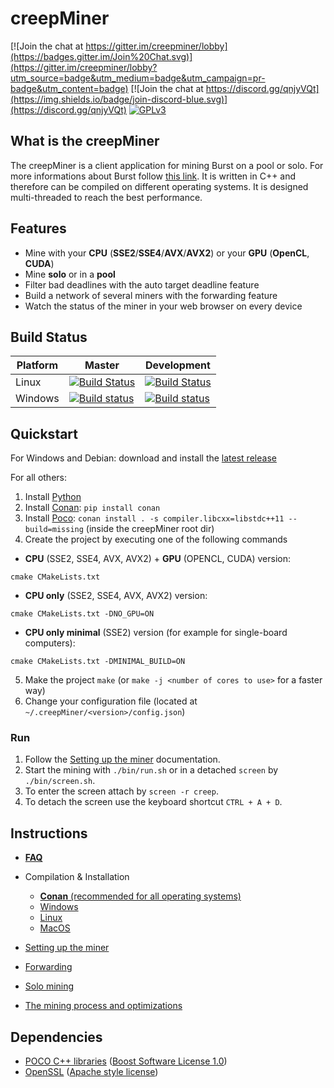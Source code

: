 creepMiner
===========

[![Join the chat at https://gitter.im/creepminer/lobby](https://badges.gitter.im/Join%20Chat.svg)](https://gitter.im/creepminer/lobby?utm_source=badge&utm_medium=badge&utm_campaign=pr-badge&utm_content=badge)
[![Join the chat at https://discord.gg/qnjyVQt](https://img.shields.io/badge/join-discord-blue.svg)](https://discord.gg/qnjyVQt)
[![GPLv3](https://img.shields.io/badge/license-GPLv3-red.svg)](LICENSE.md)

## What is the creepMiner

The creepMiner is a client application for mining Burst on a pool or solo. For more informations about Burst follow [this link](https://www.burst-team.us/).
It is written in C++ and therefore can be compiled on different operating systems.
It is designed multi-threaded to reach the best performance.

## Features

- Mine with your **CPU** (__SSE2__/__SSE4__/__AVX__/__AVX2__) or your **GPU** (__OpenCL__, __CUDA__)
- Mine **solo** or in a **pool**
- Filter bad deadlines with the auto target deadline feature
- Build a network of several miners with the forwarding feature
- Watch the status of the miner in your web browser on every device

## Build Status

| Platform | Master | Development |
| -------- | ------ | ----------- |
|   Linux   | [![Build Status](https://travis-ci.org/Creepsky/creepMiner.svg?branch=master)](https://travis-ci.org/Creepsky/creepMiner) | [![Build Status](https://travis-ci.org/Creepsky/creepMiner.svg?branch=development)](https://travis-ci.org/Creepsky/creepMiner) |
|   Windows   | [![Build status](https://ci.appveyor.com/api/projects/status/8c4pu0t70riqydny/branch/master?svg=true)](https://ci.appveyor.com/project/Creepsky75522/creepminer/branch/master) | [![Build status](https://ci.appveyor.com/api/projects/status/8c4pu0t70riqydny/branch/master?svg=true)](https://ci.appveyor.com/project/Creepsky75522/creepminer/branch/development) |

## Quickstart

For Windows and Debian: download and install the [latest release](https://github.com/Creepsky/creepMiner/releases/latest)

For all others:
1. Install [Python](https://www.python.org/)
2. Install [Conan](https://conan.io/downloads): `pip install conan`
3. Install [Poco](https://pocoproject.org/download/index.html): `conan install . -s compiler.libcxx=libstdc++11 --build=missing` (inside the creepMiner root dir)
4. Create the project by executing one of the following commands
- **CPU** (SSE2, SSE4, AVX, AVX2) + **GPU** (OPENCL, CUDA) version: 
```
cmake CMakeLists.txt
```
- **CPU only** (SSE2, SSE4, AVX, AVX2) version:
```
cmake CMakeLists.txt -DNO_GPU=ON
```
- **CPU only minimal** (SSE2) version (for example for single-board computers):
```
cmake CMakeLists.txt -DMINIMAL_BUILD=ON
```
5. Make the project `make` (or `make -j <number of cores to use>` for a faster way)
6. Change your configuration file (located at `~/.creepMiner/<version>/config.json`)

### Run

1. Follow the [Setting up the miner](https://github.com/Creepsky/creepMiner/wiki/Setting-up-the-miner) documentation.
2. Start the mining with `./bin/run.sh` or in a detached `screen` by `./bin/screen.sh`.
3. To enter the screen attach by `screen -r creep`.
4. To detach the screen use the keyboard shortcut `CTRL + A + D`.

## Instructions

- [**FAQ**](https://github.com/Creepsky/creepMiner/wiki/FAQ)

- Compilation & Installation
    - [**Conan** (recommended for all operating systems)](https://github.com/Creepsky/creepMiner/wiki/Compilation-&-Installation-with-Conan)
    - [Windows](https://github.com/Creepsky/creepMiner/wiki/Compilation-&-Installation-on-Windows)
    - [Linux](https://github.com/Creepsky/creepMiner/wiki/Compilation-&-Installation-on-Linux)
    - [MacOS](https://github.com/Creepsky/creepMiner/wiki/Compilation-&-Installation-on-macOS)
- [Setting up the miner](https://github.com/Creepsky/creepMiner/wiki/Setting-up-the-miner)
- [Forwarding](https://github.com/Creepsky/creepMiner/wiki/Forwarding)
- [Solo mining](https://github.com/Creepsky/creepMiner/wiki/Solo-mining)
- [The mining process and optimizations](https://github.com/Creepsky/creepMiner/wiki/The-mining-process-and-optimizations)

## Dependencies

- [POCO C++ libraries](https://pocoproject.org) ([Boost Software License 1.0](https://pocoproject.org/license.html))
- [OpenSSL](https://www.openssl.org) ([Apache style license](https://www.openssl.org/source/license.html))
